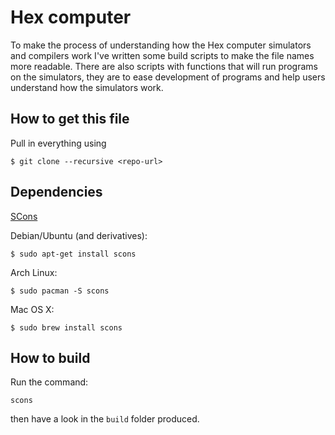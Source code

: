 # Hex computer

To make the process of understanding how the Hex computer simulators and
compilers work I've written some build scripts to make the file names more
readable. There are also scripts with functions that will run programs on the
simulators, they are to ease development of programs and help users understand
how the simulators work.

## How to get this file

Pull in everything using

    $ git clone --recursive <repo-url>

## Dependencies
[SCons](www.scons.org)
    
Debian/Ubuntu (and derivatives):

    $ sudo apt-get install scons

Arch Linux:

    $ sudo pacman -S scons

Mac OS X:

    $ sudo brew install scons

## How to build

Run the command:

    scons

then have a look in the `build` folder produced.
